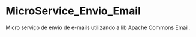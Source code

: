 # MicroService_Envio_Email

Micro serviço de envio de e-mails utilizando a lib Apache Commons Email.
